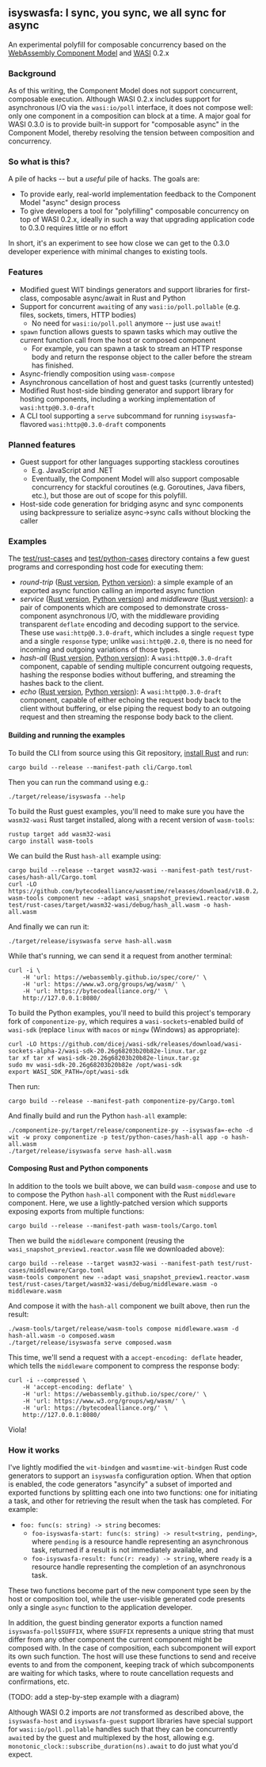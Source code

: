 ## isyswasfa: I sync, you sync, we all sync for async

An experimental polyfill for composable concurrency based on the [WebAssembly Component Model](https://github.com/WebAssembly/component-model) and [WASI](https://github.com/WebAssembly/WASI) 0.2.x

### Background

As of this writing, the Component Model does not support concurrent, composable execution.  Although WASI 0.2.x includes support for asynchronous I/O via the `wasi:io/poll` interface, it does not compose well: only one component in a composition can block at a time.  A major goal for WASI 0.3.0 is to provide built-in support for "composable async" in the Component Model, thereby resolving the tension between composition and concurrency.

### So what is this?

A pile of hacks -- but a _useful_ pile of hacks.  The goals are:

- To provide early, real-world implementation feedback to the Component Model "async" design process
- To give developers a tool for "polyfilling" composable concurrency on top of WASI 0.2.x, ideally in such a way that upgrading application code to 0.3.0 requires little or no effort

In short, it's an experiment to see how close we can get to the 0.3.0 developer experience with minimal changes to existing tools.

### Features

- Modified guest WIT bindings generators and support libraries for first-class, composable async/await in Rust and Python
- Support for concurrent `await`ing of any `wasi:io/poll.pollable` (e.g. files, sockets, timers, HTTP bodies)
  - No need for `wasi:io/poll.poll` anymore -- just use `await`!
- `spawn` function allows guests to spawn tasks which may outlive the current function call from the host or composed component
  - For example, you can spawn a task to stream an HTTP response body and return the response object to the caller before the stream has finished.
- Async-friendly composition using `wasm-compose`
- Asynchronous cancellation of host and guest tasks (currently untested)
- Modified Rust host-side binding generator and support library for hosting components, including a working implementation of `wasi:http@0.3.0-draft`
- A CLI tool supporting a `serve` subcommand for running `isyswasfa`-flavored `wasi:http@0.3.0-draft` components

### Planned features

- Guest support for other languages supporting stackless coroutines
  - E.g. JavaScript and .NET
  - Eventually, the Component Model will also support composable concurrency for stackful coroutines (e.g. Goroutines, Java fibers, etc.), but those are out of scope for this polyfill.
- Host-side code generation for bridging async and sync components using backpressure to serialize async->sync calls without blocking the caller

### Examples

The [test/rust-cases](./test/rust-cases) and [test/python-cases](./test/python-cases) directory contains a few guest programs and corresponding host code for executing them:

- *round-trip* ([Rust version](./test/rust-cases/round-trip/src/lib.rs), [Python version](./test/python-cases/round-trip/app.py)): a simple example of an exported async function calling an imported async function
- *service* ([Rust version](./test/rust-cases/service/src/lib.rs), [Python version](./test/python-cases/service/app.py)) and *middleware* ([Rust version](./test/rust-cases/middleware/src/lib.rs)): a pair of components which are composed to demonstrate cross-component asynchronous I/O, with the middleware providing transparent `deflate` encoding and decoding support to the service.  These use `wasi:http@0.3.0-draft`, which includes a single `request` type and a single `response` type; unlike `wasi:http@0.2.0`, there is no need for incoming and outgoing variations of those types.
- *hash-all* ([Rust version](./test/rust-cases/hash-all/src/lib.rs), [Python version](./test/python-cases/hash-all/app.py)): A `wasi:http@0.3.0-draft` component, capable of sending multiple concurrent outgoing requests, hashing the response bodies without buffering, and streaming the hashes back to the client.
- *echo* ([Rust version](./test/rust-cases/echo/src/lib.rs), [Python version](./test/python-cases/echo/app.py)): A `wasi:http@0.3.0-draft` component, capable of either echoing the request body back to the client without buffering, or else piping the request body to an outgoing request and then streaming the response body back to the client.

#### Building and running the examples

To build the CLI from source using this Git repository, [install Rust](https://rustup.rs/) and run:

```shell
cargo build --release --manifest-path cli/Cargo.toml
```

Then you can run the command using e.g.:

```shell
./target/release/isyswasfa --help
```

To build the Rust guest examples, you'll need to make sure you have the `wasm32-wasi` Rust target installed, along with a recent version of `wasm-tools`:

```shell
rustup target add wasm32-wasi
cargo install wasm-tools
```

We can build the Rust `hash-all` example using:

```shell
cargo build --release --target wasm32-wasi --manifest-path test/rust-cases/hash-all/Cargo.toml
curl -LO https://github.com/bytecodealliance/wasmtime/releases/download/v18.0.2/wasi_snapshot_preview1.reactor.wasm
wasm-tools component new --adapt wasi_snapshot_preview1.reactor.wasm test/rust-cases/target/wasm32-wasi/debug/hash_all.wasm -o hash-all.wasm
```

And finally we can run it:

```shell
./target/release/isyswasfa serve hash-all.wasm
```

While that's running, we can send it a request from another terminal:

```shell
curl -i \
    -H 'url: https://webassembly.github.io/spec/core/' \
    -H 'url: https://www.w3.org/groups/wg/wasm/' \
    -H 'url: https://bytecodealliance.org/' \
    http://127.0.0.1:8080/
```

To build the Python examples, you'll need to build this project's temporary fork of `componentize-py`, which requires a `wasi-sockets`-enabled build of `wasi-sdk` (replace `linux` with `macos` or `mingw` (Windows) as appropriate):

```shell
curl -LO https://github.com/dicej/wasi-sdk/releases/download/wasi-sockets-alpha-2/wasi-sdk-20.26g68203b20b82e-linux.tar.gz
tar xf tar xf wasi-sdk-20.26g68203b20b82e-linux.tar.gz
sudo mv wasi-sdk-20.26g68203b20b82e /opt/wasi-sdk
export WASI_SDK_PATH=/opt/wasi-sdk
```

Then run:

```shell
cargo build --release --manifest-path componentize-py/Cargo.toml
```

And finally build and run the Python `hash-all` example:

```shell
./componentize-py/target/release/componentize-py --isyswasfa=-echo -d wit -w proxy componentize -p test/python-cases/hash-all app -o hash-all.wasm
./target/release/isyswasfa serve hash-all.wasm
```

#### Composing Rust and Python components

In addition to the tools we built above, we can build `wasm-compose` and use to to compose the Python `hash-all` component with the Rust `middleware` component.  Here, we use a lightly-patched version which supports exposing exports from multiple functions:

```shell
cargo build --release --manifest-path wasm-tools/Cargo.toml
```

Then we build the `middleware` component (reusing the `wasi_snapshot_preview1.reactor.wasm` file we downloaded above):

```shell
cargo build --release --target wasm32-wasi --manifest-path test/rust-cases/middleware/Cargo.toml
wasm-tools component new --adapt wasi_snapshot_preview1.reactor.wasm test/rust-cases/target/wasm32-wasi/debug/middleware.wasm -o middleware.wasm
```

And compose it with the `hash-all` component we built above, then run the result:

```shell
./wasm-tools/target/release/wasm-tools compose middleware.wasm -d hash-all.wasm -o composed.wasm
./target/release/isyswasfa serve composed.wasm
```

This time, we'll send a request with a `accept-encoding: deflate` header, which tells the `middleware` component to compress the response body:

```shell
curl -i --compressed \
    -H 'accept-encoding: deflate' \
    -H 'url: https://webassembly.github.io/spec/core/' \
    -H 'url: https://www.w3.org/groups/wg/wasm/' \
    -H 'url: https://bytecodealliance.org/' \
    http://127.0.0.1:8080/
```

Viola!

### How it works

I've lightly modified the `wit-bindgen` and `wasmtime-wit-bindgen` Rust code generators to support an `isyswasfa` configuration option.  When that option is enabled, the code generators "asyncify" a subset of imported and exported functions by splitting each one into two functions: one for initiating a task, and other for retrieving the result when the task has completed.  For example:

- `foo: func(s: string) -> string` becomes:
  - `foo-isyswasfa-start: func(s: string) -> result<string, pending>`, where `pending` is a resource handle representing an asynchronous task, returned if a result is not immediately available, and
  - `foo-isyswasfa-result: func(r: ready) -> string`, where `ready` is a resource handle representing the completion of an asynchronous task.
  
These two functions become part of the new component type seen by the host or composition tool, while the user-visible generated code presents only a single `async` function to the application developer.

In addition, the guest binding generator exports a function named `isyswasfa-poll$SUFFIX`, where `$SUFFIX` represents a unique string that must differ from any other component the current component might be composed with.  In the case of composition, each subcomponent will export its own such function.  The host will use these functions to send and receive events to and from the component, keeping track of which subcomponents are waiting for which tasks, where to route cancellation requests and confirmations, etc.

(TODO: add a step-by-step example with a diagram)

Although WASI 0.2 imports are *not* transformed as described above, the `isyswasfa-host` and `isyswasfa-guest` support libraries have special support for `wasi:io/poll.pollable` handles such that they can be concurrently `await`ed by the guest and multiplexed by the host, allowing e.g. `monotonic_clock::subscribe_duration(ns).await` to do just what you'd expect.
